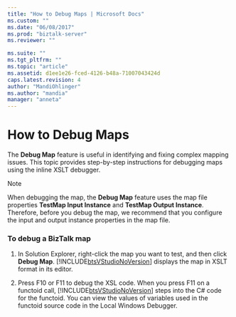 ```yaml
---
title: "How to Debug Maps | Microsoft Docs"
ms.custom: ""
ms.date: "06/08/2017"
ms.prod: "biztalk-server"
ms.reviewer: ""

ms.suite: ""
ms.tgt_pltfrm: ""
ms.topic: "article"
ms.assetid: d1ee1e26-fced-4126-b48a-71007043424d
caps.latest.revision: 4
author: "MandiOhlinger"
ms.author: "mandia"
manager: "anneta"
---
```

# How to Debug Maps
The **Debug Map** feature is useful in identifying and fixing complex mapping issues. This topic provides step-by-step instructions for debugging maps using the inline XSLT debugger.  
  
> [!NOTE]
>  When debugging the map, the **Debug Map** feature uses the map file properties **TestMap Input Instance** and **TestMap Output Instance**. Therefore, before you debug the map, we recommend that you configure the input and output instance properties in the map file.  
  
### To debug a BizTalk map  
  
1.  In Solution Explorer, right-click the map you want to test, and then click **Debug Map**. [!INCLUDE[btsVStudioNoVersion](../includes/btsvstudionoversion-md.md)] displays the map in XSLT format in its editor.  
  
2.  Press F10 or F11 to debug the XSL code. When you press F11 on a functoid call, [!INCLUDE[btsVStudioNoVersion](../includes/btsvstudionoversion-md.md)] steps into the C# code for the functoid. You can view the values of variables used in the functoid source code in the Local Windows Debugger.